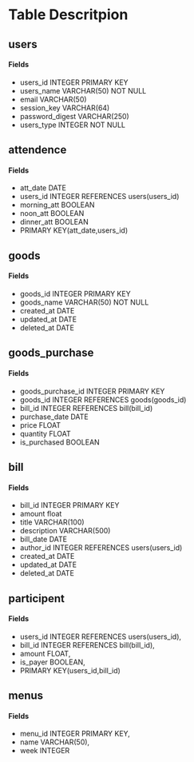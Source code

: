 # Table Descritpion
## users
#### Fields
- users_id INTEGER PRIMARY KEY
- users_name VARCHAR(50) NOT NULL
- email VARCHAR(50)
- session_key VARCHAR(64)
- password_digest VARCHAR(250)
- users_type INTEGER NOT NULL

## attendence
#### Fields
- att_date DATE
- users_id INTEGER REFERENCES users(users_id)
- morning_att BOOLEAN
- noon_att BOOLEAN
- dinner_att BOOLEAN
- PRIMARY KEY(att_date,users_id)

## goods
#### Fields
- goods_id INTEGER PRIMARY KEY
- goods_name VARCHAR(50) NOT NULL
- created_at DATE
- updated_at DATE
- deleted_at DATE

## goods_purchase
#### Fields
- goods_purchase_id INTEGER PRIMARY KEY
- goods_id INTEGER REFERENCES goods(goods_id)
- bill_id INTEGER REFERENCES bill(bill_id)
- purchase_date DATE
- price FLOAT
- quantity FLOAT
- is_purchased BOOLEAN

## bill
#### Fields
- bill_id INTEGER PRIMARY KEY
- amount float
- title VARCHAR(100)
- description VARCHAR(500)
- bill_date DATE
- author_id INTEGER REFERENCES users(users_id)
- created_at DATE
- updated_at DATE
- deleted_at DATE

## participent 
#### Fields
- users_id INTEGER REFERENCES users(users_id),
- bill_id INTEGER REFERENCES bill(bill_id),
- amount FLOAT,
- is_payer BOOLEAN,
- PRIMARY KEY(users_id,bill_id)

## menus
#### Fields
- menu_id INTEGER PRIMARY KEY,
- name VARCHAR(50),
- week INTEGER
